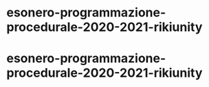 # esonero-programmazione-procedurale-2020-2021-rikiunity
# esonero-programmazione-procedurale-2020-2021-rikiunity

